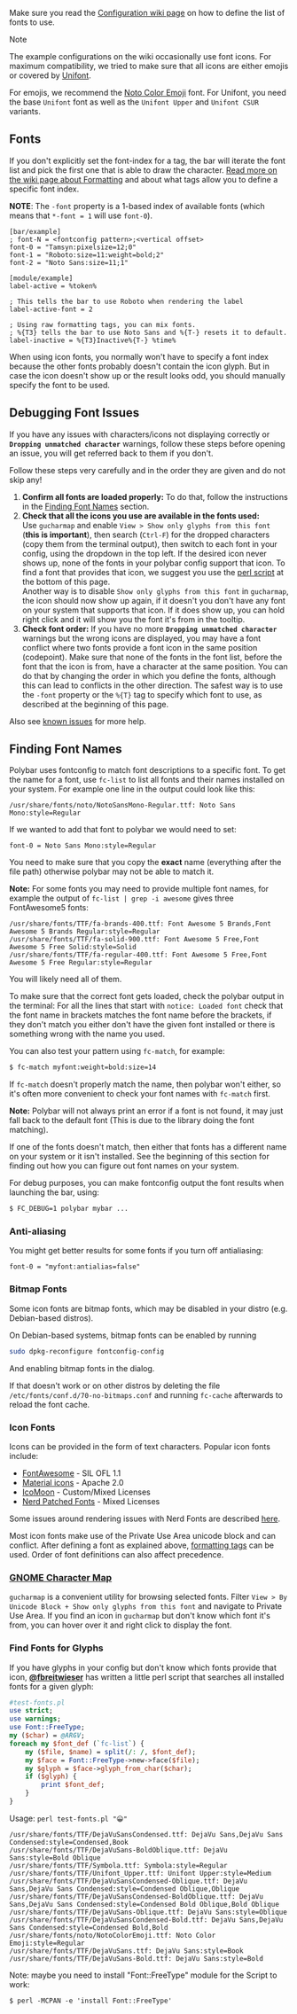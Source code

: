 Make sure you read the [Configuration wiki page](/polybar/polybar/wiki/Configuration) on how to define the list of fonts to use.

> [!NOTE]
> The example configurations on the wiki occasionally use font icons. For
> maximum compatibility, we tried to make sure that all icons are either emojis
> or covered by [Unifont](https://unifoundry.com/unifont/index.html).
>
> For emojis, we recommend the [Noto Color Emoji](https://github.com/googlefonts/noto-emoji) font.
> For Unifont, you need the base `Unifont` font as well as the `Unifont Upper` and `Unifont CSUR` variants.

## Fonts
If you don't explicitly set the font-index for a tag, the bar will iterate the font list and pick the first one that is able to draw the character. [Read more on the wiki page about Formatting](https://github.com/polybar/polybar/wiki/Formatting) and about what tags allow you to define a specific font index.

**NOTE**: The `-font` property is a 1-based index of available fonts (which means that `*-font = 1` will use `font-0`).

```dosini
[bar/example]
; font-N = <fontconfig pattern>;<vertical offset>
font-0 = "Tamsyn:pixelsize=12;0"
font-1 = "Roboto:size=11:weight=bold;2"
font-2 = "Noto Sans:size=11;1"

[module/example]
label-active = %token%

; This tells the bar to use Roboto when rendering the label
label-active-font = 2

; Using raw formatting tags, you can mix fonts.
; %{T3} tells the bar to use Noto Sans and %{T-} resets it to default.
label-inactive = %{T3}Inactive%{T-} %time%
```

When using icon fonts, you normally won't have to specify a font index because the other fonts probably doesn't contain the icon glyph. But in case the icon doesn't show up or the result looks odd, you should manually specify the font to be used.


## Debugging Font Issues
If you have any issues with characters/icons not displaying correctly or **`Dropping unmatched character`** warnings, follow these steps before opening an issue, you will get referred back to them if you don't.

Follow these steps very carefully and in the order they are given and do not skip any!


1. **Confirm all fonts are loaded properly:**
To do that, follow the instructions in the [Finding Font Names](#finding-font-names) section.
2. **Check that all the icons you use are available in the fonts used:**  
Use `gucharmap` and enable `View > Show only glyphs from this font` (**this is
important**), then search (`Ctrl-F`) for the dropped characters (copy them from
the terminal output), then switch to each font in your config, using the
dropdown in the top left. 
If the desired icon never shows up, none of the fonts in your polybar config support that icon.
To find a font that provides that icon, we suggest you use the [perl
script](#find-fonts-for-glyphs) at the bottom of this page.  
Another way is to disable `Show only glyphs from this font` in `gucharmap`, the icon should now show up again, if it doesn't you don't have any font on your system that supports that icon. If it does show up, you can hold right click and it will show you the font it's from in the tooltip.
3. **Check font order:** If you have no more **`Dropping unmatched character`** warnings but the wrong icons are displayed, you may have a font conflict where two fonts provide a font icon in the same position (codepoint). Make sure that none of the fonts in the font list, before the font that the icon is from, have a character at the same position.
You can do that by changing the order in which you define the fonts, although this can lead to conflicts in the other direction. The safest way is to use the `-font` property or the `%{T}` tag to specify which font to use, as described at the beginning of this page.

Also see [known issues](https://github.com/polybar/polybar/wiki/Known-Issues) for more help.

## Finding Font Names
Polybar uses fontconfig to match font descriptions to a specific font. 
To get the name for a font, use `fc-list` to list all fonts and their names installed on your system.
For example one line in the output could look like this:

```
/usr/share/fonts/noto/NotoSansMono-Regular.ttf: Noto Sans Mono:style=Regular
```

If we wanted to add that font to polybar we would need to set:

```dosini
font-0 = Noto Sans Mono:style=Regular
```

You need to make sure that you copy the **exact** name (everything after the file path) otherwise polybar may not be able to match it. 

**Note:** For some fonts you may need to provide multiple font names, for example the output of `fc-list | grep -i awesome` gives three FontAwesome5 fonts:

```
/usr/share/fonts/TTF/fa-brands-400.ttf: Font Awesome 5 Brands,Font Awesome 5 Brands Regular:style=Regular
/usr/share/fonts/TTF/fa-solid-900.ttf: Font Awesome 5 Free,Font Awesome 5 Free Solid:style=Solid
/usr/share/fonts/TTF/fa-regular-400.ttf: Font Awesome 5 Free,Font Awesome 5 Free Regular:style=Regular
```

You will likely need all of them.

To make sure that the correct font gets loaded, check the polybar output in the terminal: For all the lines that start with `notice: Loaded font` check that the font name in brackets matches the font name before the brackets, if they don't match you either don't have the given font installed or there is something wrong with the name you used.

You can also test your pattern using `fc-match`, for example:

```sh
$ fc-match myfont:weight=bold:size=14
```

If `fc-match` doesn't properly match the name, then polybar won't either, so it's often more convenient to check your font names with `fc-match` first.

**Note:** Polybar will not always print an error if a font is not found, it may just fall back to the default font (This is due to the library doing the font matching).

If one of the fonts doesn't match, then either that fonts has a different name on your system or it isn't installed. See the beginning of this section for finding out how you can figure out font names on your system.

For debug purposes, you can make fontconfig output the font results when launching the bar, using: 

```sh
$ FC_DEBUG=1 polybar mybar ...
```

### Anti-aliasing
You might get better results for some fonts if you turn off antialiasing:

```dosini
font-0 = "myfont:antialias=false"
```

### Bitmap Fonts

Some icon fonts are bitmap fonts, which may be disabled in your distro (e.g.
Debian-based distros).

On Debian-based systems, bitmap fonts can be enabled by running

```sh
sudo dpkg-reconfigure fontconfig-config
```

And enabling bitmap fonts in the dialog.

If that doesn't work or on other distros by deleting the file
`/etc/fonts/conf.d/70-no-bitmaps.conf` and running `fc-cache` afterwards to
reload the font cache.

### Icon Fonts
Icons can be provided in the form of text characters. Popular icon fonts include:
- [FontAwesome](https://fontawesome.com/) - SIL OFL 1.1
- [Material icons](https://material.io/icons/) - Apache 2.0
- [IcoMoon](https://icomoon.io/app/#/select/library) - Custom/Mixed Licenses
- [Nerd Patched Fonts](https://github.com/ryanoasis/nerd-fonts) - Mixed Licenses

Some issues around rendering issues with Nerd Fonts are described
[here](https://polybar.readthedocs.io/user/fonts/nerd-fonts.html).

Most icon fonts make use of the Private Use Area unicode block and can conflict. 
After defining a font as explained above, [formatting tags](https://github.com/polybar/polybar/wiki/Formatting#format-tags) can be used. 
Order of font definitions can also affect precedence.

### [GNOME Character Map](https://en.wikipedia.org/wiki/GNOME_Character_Map) 
`gucharmap` is a convenient utility for browsing selected fonts. Filter `View > By Unicode Block + Show only glyphs from this font` and navigate to Private Use Area.
If you find an icon in `gucharmap` but don't know which font it's from, you can hover over it and right click to display the font.

### Find Fonts for Glyphs
If you have glyphs in your config but don't know which fonts provide that icon, [**@fbreitwieser**](https://github.com/fbreitwieser) has written a little perl script that searches all installed fonts for a given glyph:
```perl
#test-fonts.pl
use strict;
use warnings;
use Font::FreeType;
my ($char) = @ARGV;
foreach my $font_def (`fc-list`) {
    my ($file, $name) = split(/: /, $font_def);
    my $face = Font::FreeType->new->face($file);
    my $glyph = $face->glyph_from_char($char);
    if ($glyph) {
        print $font_def;
    }
}
```

Usage: `perl test-fonts.pl "😀"`

```
/usr/share/fonts/TTF/DejaVuSansCondensed.ttf: DejaVu Sans,DejaVu Sans Condensed:style=Condensed,Book
/usr/share/fonts/TTF/DejaVuSans-BoldOblique.ttf: DejaVu Sans:style=Bold Oblique
/usr/share/fonts/TTF/Symbola.ttf: Symbola:style=Regular
/usr/share/fonts/TTF/Unifont_Upper.ttf: Unifont Upper:style=Medium
/usr/share/fonts/TTF/DejaVuSansCondensed-Oblique.ttf: DejaVu Sans,DejaVu Sans Condensed:style=Condensed Oblique,Oblique
/usr/share/fonts/TTF/DejaVuSansCondensed-BoldOblique.ttf: DejaVu Sans,DejaVu Sans Condensed:style=Condensed Bold Oblique,Bold Oblique
/usr/share/fonts/TTF/DejaVuSans-Oblique.ttf: DejaVu Sans:style=Oblique
/usr/share/fonts/TTF/DejaVuSansCondensed-Bold.ttf: DejaVu Sans,DejaVu Sans Condensed:style=Condensed Bold,Bold
/usr/share/fonts/noto/NotoColorEmoji.ttf: Noto Color Emoji:style=Regular
/usr/share/fonts/TTF/DejaVuSans.ttf: DejaVu Sans:style=Book
/usr/share/fonts/TTF/DejaVuSans-Bold.ttf: DejaVu Sans:style=Bold
```
Note: maybe you need to install "Font::FreeType" module for the Script to work:
```
$ perl -MCPAN -e 'install Font::FreeType'
```
